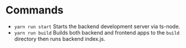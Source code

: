 # Commands
- `yarn run start` Starts the backend development server via ts-node.
- `yarn run build` Builds both backend and frontend apps to the `build` directory then runs backend index.js.
